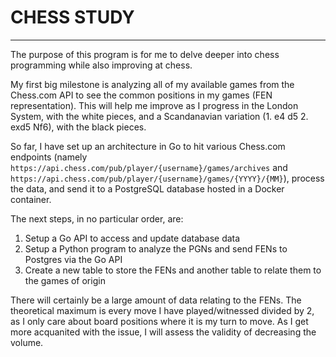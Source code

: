 
# CHESS STUDY

---

The purpose of this program is for me to delve deeper into chess programming while also improving at chess.

My first big milestone is analyzing all of my available games from the Chess.com API to see the common positions 
in my games (FEN representation). This will help me improve as I progress in the London System, with the white pieces,
and a Scandanavian variation (1. e4 d5 2. exd5 Nf6), with the black pieces.

So far, I have set up an architecture in Go to hit various Chess.com endpoints (namely `https://api.chess.com/pub/player/{username}/games/archives`
and `https://api.chess.com/pub/player/{username}/games/{YYYY}/{MM}`), process the data, and send it to a PostgreSQL database hosted in a Docker container.

The next steps, in no particular order, are:
1. Setup a Go API to access and update database data
2. Setup a Python program to analyze the PGNs and send FENs to Postgres via the Go API
3. Create a new table to store the FENs and another table to relate them to the games of origin

There will certainly be a large amount of data relating to the FENs. The theoretical maximum is every move I have played/witnessed divided by 2, as
I only care about board positions where it is my turn to move. As I get more acquanited with the issue, I will assess the validity of decreasing the volume.




























